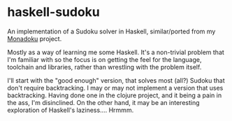 # haskell-sudoku

An implementation of a Sudoku solver in Haskell, similar/ported from my [Monadoku](https://github.com/retnuh/monadoku) project.

Mostly as a way of learning me some Haskell. It's a non-trivial problem that
I'm familiar with so the focus is on getting the feel for the language, toolchain and libraries,
rather than wrestling with the problem itself.

I'll start with the "good enough" version, that solves most (all?) Sudoku that don't require backtracking.
I may or may not implement a version that uses backtracking. Having done one in the clojure project,
and it being a pain in the ass, I'm disinclined. On the other hand, it may be an interesting exploration
of Haskell's laziness.... Hrmmm.

